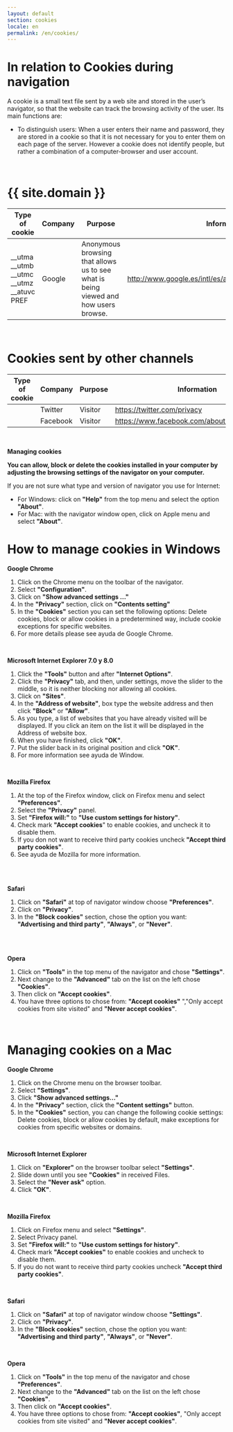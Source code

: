 ```yaml
---
layout: default
section: cookies
locale: en
permalink: /en/cookies/
---
```


<div class="container">
  <h1>In relation to Cookies during navigation</h1>
  <p>A cookie is a small text file sent by a web site and stored in the user’s navigator, so that the website can track the browsing activity of the user. 
  Its main functions are:</p>
  <ul>
    <li>To distinguish users: When a user enters their name and password, they are stored in a cookie so that it is not necessary for you to enter them on each page of the server.  However a cookie does not identify people, but rather a combination of a computer-browser and user account.</li>
  </ul>
  <br>
  <h1>{{ site.domain }}</h1>
  <table class="cookies-table">
    <thead>
      <tr>
        <th>Type of cookie</th>
        <th>Company</th>
        <th>Purpose</th>
        <th>Information</th>
      </tr>
    </thead>
    <tbody>
      <tr>
        <td>
          __utma<br>
          __utmb<br>
          __utmc<br>
          __utmz<br>
          __atuvc<br>
          PREF
        </td>
        <td>Google</td>
        <td>Anonymous browsing that allows us to see what is being viewed and how users browse.</td>
        <td><a href="http://www.google.es/intl/es/analytics/privacyoverview.html" target="_blank">http://www.google.es/intl/es/analytics/privacyoverview.html</a></td>
      </tr>
    </tbody>
  </table>
  <br>
  <h1>Cookies sent by other channels</h1>
  <table class="cookies-table">
    <thead>
      <tr>
        <th>Type of cookie</th>
        <th>Company</th>
        <th>Purpose</th>
        <th>Information</th>
      </tr>
    </thead>
    <tbody>
      <tr>
        <td></td>
        <td>Twitter</td>
        <td>Visitor</td>
        <td><a href="https://twitter.com/privacy" target="_blank">https://twitter.com/privacy</a></td>
      </tr>
      <tr>
        <td></td>
        <td>Facebook</td>
        <td>Visitor</td>
        <td><a href="https://www.facebook.com/about/privacy/cookies" target="_blank">https://www.facebook.com/about/privacy/cookies</a></td>
      </tr>
    </tbody>
  </table>
  <br>
  <p><b>Managing cookies</b></p>

  <p><b>You can allow, block or delete the cookies installed in your computer by adjusting the browsing settings of the navigator on your computer.</b><br>

  </p><p>If you are not sure what type and version of navigator you use for Internet:</p>

  <ul>
    <li>For Windows: click on <b>"Help"</b> from the top menu and select the option <b>"About"</b>.</li>
    <li>For Mac: with the navigator window open, click on Apple menu and select <b>"About"</b>.</li>
  </ul>

  <h1>How to manage cookies in Windows</h1>

  <p><b>Google Chrome</b><br>
  </p><ol>
    <li>Click on the Chrome menu on the toolbar of the navigator.</li>
    <li>Select <b>"Configuration"</b>.</li>
    <li>Click on  <b>"Show advanced settings …"</b></li>
    <li>In the  <b>"Privacy"</b> section, click on <b>"Contents setting"</b></li>
    <li>In the <b>"Cookies"</b> section you can set the following options: Delete cookies, block or allow cookies in a predetermined way, include cookie exceptions for specific websites.</li>
    <li>For more details please see ayuda de Google Chrome.</li>
  </ol>

  <br>

  <p><b>Microsoft Internet Explorer 7.0 y 8.0</b></p>
  <ol>
    <li>Click the <b>"Tools"</b> button and after <b>"Internet Options"</b>.</li>
    <li>Click the <b>"Privacy"</b> tab, and then, under settings, move the slider to the middle, so it is neither blocking nor allowing all cookies.</li>
    <li>Click on <b>"Sites"</b>.</li>
    <li>In the <b>"Address of website"</b>, box type the website address and then click <b>"Block"</b> or <b>"Allow"</b>.</li>
    <li>As you type, a list of websites that you have already visited will be displayed.  If you click an item on the list it will be displayed in the Address of website box.</li>
    <li>When you have finished, click <b>"OK"</b>.</li>
    <li>Put the slider back in its original position and click <b>"OK"</b>.</li>
    <li>For more information see ayuda de Window.</li>
  </ol>

  <br>

  <p><b>Mozilla Firefox</b></p>
  <ol>
    <li>At the top of the Firefox window, click on Firefox menu and select <b>"Preferences"</b>.</li>
    <li>Select the <b>"Privacy"</b> panel.</li>
    <li>Set <b>"Firefox will:"</b> to <b>"Use custom settings for history"</b>.</li>
    <li>Check mark <b>"Accept cookies</b>" to enable cookies, and uncheck it to disable them.</li>
    <li>If you don not want to receive third party cookies uncheck <b>"Accept third party cookies"</b>.</li>
    <li>See ayuda de Mozilla for more information.</li>
    &nbsp;</ol>

  <br>

  <p><b>Safari</b></p>
  <ol>
    <li>Click on <b>"Safari"</b> at top of navigator window choose <b>"Preferences"</b>.</li>
    <li>Click on <b>"Privacy"</b>.</li>
    <li>In the <b>"Block cookies"</b> section, chose the option you want: <b>"Advertising and third party"</b>, <b>"Always"</b>, or <b>"Never"</b>.</li>
    &nbsp;</ol>

  <br>

  <p><b>Opera</b></p>
  <ol>
    <li>Click on <b>"Tools"</b> in the top menu of the navigator and chose <b>"Settings"</b>.</li>
    <li>Next change to the <b>"Advanced"</b> tab on the list on the left chose <b>"Cookies"</b>.</li>
    <li>Then click on <b>"Accept cookies"</b>.</li>
    <li>You have three options to chose from: <b>"Accept cookies"</b> ","Only accept cookies from site visited" and <b>"Never accept cookies"</b>.</li>
  </ol>

  <br>

  <h1>Managing cookies on a Mac</h1>

  <p><b>Google Chrome</b><br>
  </p><ol>
    <li>Click on the Chrome menu on the browser toolbar.</li>
    <li>Select  <b>"Settings"</b>.</li>
    <li>Click <b>"Show advanced settings…"</b></li>
    <li>In the <b>"Privacy"</b> section, click the <b>"Content settings"</b> button.</li>
    <li>In the <b>"Cookies"</b> section, you can change the following cookie settings: Delete cookies, block or allow cookies by default, make exceptions for cookies from specific websites or domains.</li>
  </ol>

  <br>

  <p><b>Microsoft Internet Explorer</b><br>
  </p><ol>
    <li>Click on <b>"Explorer"</b> on the browser toolbar select  <b>"Settings"</b>.</li>
    <li>Slide down until you see <b>"Cookies"</b> in received Files.</li>
    <li>Select the <b>"Never ask"</b> option.</li>
    <li>Click <b>"OK"</b>.</li>
  </ol>

  <br>

  <p><b>Mozilla Firefox</b><br>

  </p><ol>
    <li>Click on Firefox menu and select <b>"Settings"</b>.</li>
    <li>Select Privacy panel.</li>
    <li>Set <b>"Firefox will:"</b> to <b>"Use custom settings for history"</b>.</li>
    <li>Check mark <b>"Accept cookies"</b> to enable cookies and uncheck to disable them.</li>
    <li>If you do not want to receive third party cookies uncheck <b>"Accept third party cookies"</b>.</li>
  </ol>

  <br>

  <p><b>Safari</b></p>

  <ol>
    <li>Click on <b>"Safari"</b> at top of navigator window choose <b>"Settings"</b>. </li>
    <li>Click on <b>"Privacy"</b>.</li>
    <li>In the <b>"Block cookies"</b> section, chose the option you want: <b>"Advertising and third party"</b>, <b>"Always"</b>, or <b>"Never"</b>.</li>
  </ol>

  <br>

  <p><b>Opera</b></p>

  <ol>
    <li>Click on <b>"Tools"</b> in the top menu of the navigator and chose <b>"Preferences"</b>.</li>
    <li>Next change to the <b>"Advanced"</b> tab on the list on the left chose <b>"Cookies"</b>.</li>
    <li>Then click on <b>"Accept cookies"</b>.</li>
    <li>You have three options to chose from: <b>"Accept cookies"</b>, "Only accept cookies from site visited" and <b>"Never accept cookies"</b>.</li>
  </ol>
</div>
